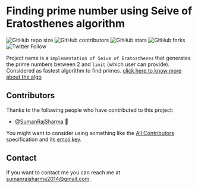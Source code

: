 # Finding prime number using Seive of Eratosthenes algorithm

<!--- These are examples. See https://shields.io for others or to customize this set of shields. You might want to include dependencies, project status and licence info here --->
![GitHub repo size](https://img.shields.io/github/repo-size/sumanrajsharma/get_prime)
![GitHub contributors](https://img.shields.io/github/contributors/sumanrajsharma/get_prime)
![GitHub stars](https://img.shields.io/github/stars/sumanrajsharma/get_prime?style=social)
![GitHub forks](https://img.shields.io/github/forks/sumanrajsharma/get_prime?style=social)
![Twitter Follow](https://img.shields.io/twitter/follow/sumanrajsharma?style=social)

Project name is a `implementation of Seive of Eratosthenes` that generates the prime numbers between 2 and `limit` (which user can provide). Considered as fastest algorithm to find primes. [click here to know more about the algo](https://en.wikipedia.org/wiki/Sieve_of_Eratosthenes)

## Contributors

Thanks to the following people who have contributed to this project:

* [@SumanRajSharma](https://github.com/SumanRajSharma) 📖

You might want to consider using something like the [All Contributors](https://github.com/all-contributors/all-contributors) specification and its [emoji key](https://allcontributors.org/docs/en/emoji-key).

## Contact

If you want to contact me you can reach me at <sumanrajsharma2014@gmail.com>.
